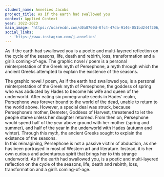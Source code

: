 ```yaml
---
student_name: Annelies Jacobs
project_title: As if the earth had swallowed you
context: Applied Context
year: 2022-2023
main_image: 'https://ucarecdn.com/d0a0760d-0fc4-47da-9146-051bd244f206/'
social_links:
  - 'https://www.instagram.com/j.annelies'
---
```

As if the earth had swallowed you is a poetic and multi-layered reflection on the cycle of the seasons, life, death and rebirth, loss, transformation and a girl’s coming-of-age. The graphic novel / poem is a personal reinterpretation of the Greek myth of Persephone, a myth through which the ancient Greeks attempted to explain the existence of the seasons.

The graphic novel / poem, As if the earth had swallowed you, is a personal reinterpretation of the Greek myth of Persephone, the goddess of spring who was abducted by Hades to become his wife and queen of the underworld. 
	After eating six pomegranate seeds in Hades’ realm, Persephone was forever bound to the world of the dead, unable to return to the world above. However, a special deal was struck, because Persephone’s mother, Demeter, Goddess of Harvest, threatened to let the people starve unless her daughter returned. From then on, Persephone would spend half of the year above ground with her mother (spring and summer), and half of the year in the underworld with Hades (autumn and winter). Through this myth, the ancient Greeks sought to explain the existence of the seasons.	
 	In this reimagining, Persephone is not a passive victim of abduction, as she has been portrayed in most of Western art and literature. Instead, it is her own curious and adventurous spirit that brings her to this strange underworld.
 	As if the earth had swallowed you, is a poetic and multi-layered reflection on the cycle of the seasons, life, death and rebirth, loss, transformation and a girl’s coming-of-age.
